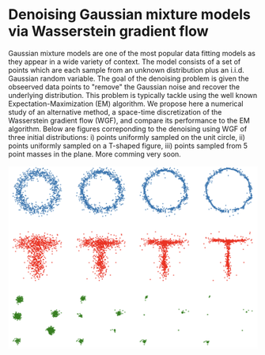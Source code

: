 # Denoising Gaussian mixture models via Wasserstein gradient flow

Gaussian mixture models are one of the most popular data fitting models as they appear in a wide variety
of context. The model consists of a set of points which are each sample from an unknown distribution plus an i.i.d. Gaussian random variable. The goal of the denoising problem is given the obseerved data points to "remove" the Gaussian noise and recover the underlying distribution. This problem is typically tackle using the well known Expectation-Maximization (EM) algorithm. We propose here a numerical study of an alternative method, a space-time discretization of the Wasserstein gradient flow (WGF), and compare its performance to the EM algorithm. Below are figures correponding to the denoising using WGF of three initial distributions: i) points uniformly sampled on the unit circle, ii) points uniformly sampled on a T-shaped figure, iii) points sampled from 5 point masses in the plane. More comming very soon. 

![alt text](https://github.com/GuillaumeRemy92/gaussian-mixture/blob/main/Figure1-gmm.png?raw=true)
